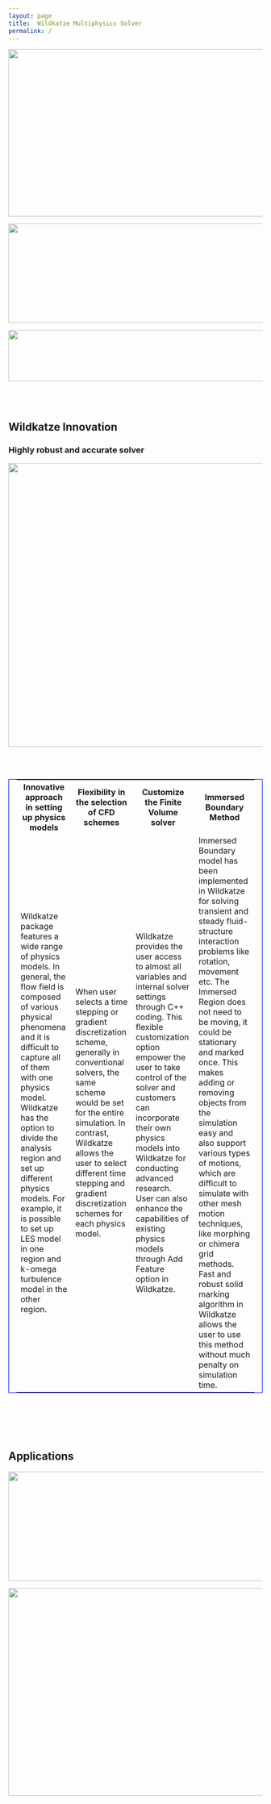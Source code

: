 ```yaml
---
layout: page
title:  Wildkatze Multiphysics Solver
permalink: /
---
```

 
<p align="center">
  <img width="715" height="332" src="https://live.staticflickr.com/65535/51929832868_87bff4691f_z.jpg">
</p>

<p align="center">
  <img width="1000" height="197" src="https://live.staticflickr.com/65535/51929348241_3050fbfd2b_b.jpg">
</p> 

<p align="center">
  <img width="550" height="102" src="https://live.staticflickr.com/65535/51928766577_b3b082d75b_z.jpg">
</p>


<br/><br/>
##  Wildkatze Innovation
### Highly robust and accurate solver
<p align="center">
  <img width="1000" height="563" src="https://live.staticflickr.com/65535/51931348207_3b784e7835_h.jpg">
</p>

<br/><br/>
<table style="margin-left: auto; margin-right: auto;  border-spacing: 30px; padding-left: 15px; padding-right: 15px; border:1px solid blue;  th, td { padding: 15px; }">
  <tr>  <th  style="text-align:center" >Innovative approach in setting up physics models</th>  <th  style="text-align:center">Flexibility in the selection of CFD schemes</th> <th  style="text-align:center">Customize the Finite Volume solver</th>  <th  style="text-align:center" >Immersed Boundary Method</th>   </tr>   

<tr> <td style="text-align:left" >  Wildkatze package features a wide range of physics models. In general, the flow field is composed of various physical phenomena and it is difficult to capture all of them with one physics model. Wildkatze has the option to divide the analysis region and set up different physics models. For example, it is possible to set up LES model in one region and k-omega turbulence model in the other region. </td>   <td style="text-align:left"> When user selects a time stepping or gradient discretization scheme, generally in conventional solvers, the same scheme would be set for the entire simulation. In contrast, Wildkatze allows the user to select different time stepping and gradient discretization schemes for each physics model. </td>  <td style="text-align:left" > Wildkatze provides the user access to almost all variables and internal solver settings through C++ coding. This flexible customization option empower the user to take control of the solver and customers can incorporate their own physics models into Wildkatze for conducting advanced research. User can also enhance the capabilities of existing physics models through Add Feature option in Wildkatze.  </td>   <td style="text-align:left"> Immersed Boundary model has been implemented in Wildkatze for solving transient and steady fluid-structure interaction problems like rotation, movement etc. The Immersed Region does not need to be moving, it could be stationary and marked once. This makes adding or removing objects from the simulation easy and also support various types of motions, which are difficult to simulate with other mesh motion techniques, like morphing or chimera grid methods. Fast and robust solid marking algorithm in Wildkatze allows the user to use this method without much penalty on simulation time. </td> </tr>
 
</table>


<br/><br/>
<br/><br/>
## Applications 
<p align="center">
  <img width="1000" height="217" src="https://live.staticflickr.com/65535/51929928774_d2a30dd15b_b.jpg">
</p> 
<p align="center">
  <img width="1000" height="412" src="https://live.staticflickr.com/65535/51928751142_7e439f666a_b.jpg">
</p> 


<br/><br/>
